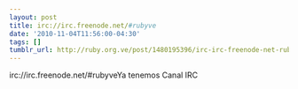 ```yaml
---
layout: post
title: irc://irc.freenode.net/#rubyve
date: '2010-11-04T11:56:00-04:30'
tags: []
tumblr_url: http://ruby.org.ve/post/1480195396/irc-irc-freenode-net-rubyve
---
```

irc://irc.freenode.net/#rubyveYa tenemos Canal IRC
